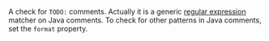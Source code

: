 A check for `TODO:` comments. Actually it is a generic [regular
expression](https://docs.oracle.com/en/java/javase/11/docs/api/java.base/java/util/regex/Pattern.html)
matcher on Java comments. To check for other patterns in Java comments,
set the `format` property.

